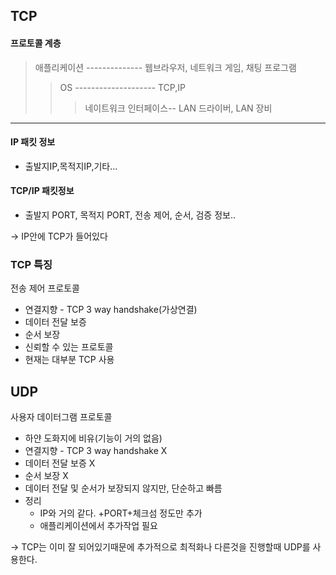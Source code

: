 TCP
---

#### 프로토콜 계층
> 애플리케이션   -------------- 웹브라우저, 네트워크 게임, 채팅 프로그램
>   > OS     -------------------- TCP,IP
>   >   > 네이트워크 인터페이스--  LAN 드라이버, LAN 장비

---
#### IP 패킷 정보
- 출발지IP,목적지IP,기타...
#### TCP/IP 패킷정보
- 출발지 PORT, 목적지 PORT, 전송 제어, 순서, 검증 정보..

-> IP안에 TCP가 들어있다

### TCP 특징
전송 제어 프로토콜

- 연결지향 - TCP 3 way handshake(가상연결)
- 데이터 전달 보증
- 순서 보장
- 신뢰할 수 있는 프로토콜
- 현재는 대부분 TCP 사용

UDP
---
사용자 데이터그램 프로토콜
- 하얀 도화지에 비유(기능이 거의 없음)
- 연결지향 - TCP 3 way handshake X
- 데이터 전달 보증 X
- 순서 보장 X
- 데이터 전달 및 순서가 보장되지 않지만, 단순하고 빠름
- 정리
    - IP와 거의 같다. +PORT+체크섬 정도만 추가
    - 애플리케이션에서 추가작업 필요
    
-> TCP는 이미 잘 되어있기때문에 추가적으로 최적화나 다른것을 진행할때 UDP를 사용한다.